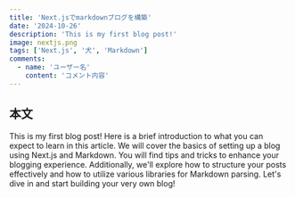 ```yaml
---
title: 'Next.jsでmarkdownブログを構築'
date: '2024-10-26'
description: 'This is my first blog post!'
image: nextjs.png
tags: ['Next.js', '犬', 'Markdown']
comments:
  - name: 'ユーザー名'
    content: 'コメント内容'
---
```


## 本文

This is my first blog post! Here is a brief introduction to what you can expect to learn in this article. We will cover the basics of setting up a blog using Next.js and Markdown. You will find tips and tricks to enhance your blogging experience. Additionally, we'll explore how to structure your posts effectively and how to utilize various libraries for Markdown parsing. Let's dive in and start building your very own blog!

